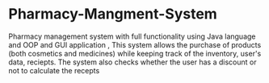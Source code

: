 # Pharmacy-Mangment-System
Pharmacy management system with full functionality using Java language and OOP and GUI application , This system allows the purchase of products (both cosmetics and medicines) while keeping track of the inventory, user's data, reciepts. The system also checks whether the user has a discount or not to calculate the recepts

